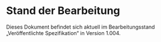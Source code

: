 # Stand der Bearbeitung

Dieses Dokument befindet sich aktuell im Bearbeitungsstand „Veröffentlichte Spezifikation“ in Version 1.004.
